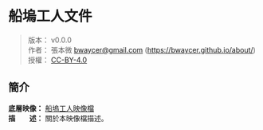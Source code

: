 船塢工人文件
=======


> 版本： v0.0.0<br />
> 作者： 張本微 <bwaycer@gmail.com> (https://bwaycer.github.io/about/)<br />
> 授權： [CC-BY-4.0](https://creativecommons.org/licenses/by/4.0/deed.zh_TW)



## 簡介


**底層映像：** [船塢工人映像檔](https://hub.docker.com/search/)<br />
**描　　述：** 關於本映像檔描述。<br />
<br />

